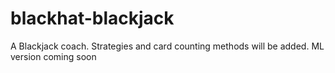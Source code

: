# blackhat-blackjack
A Blackjack coach. Strategies and card counting methods will be added. ML version coming soon
